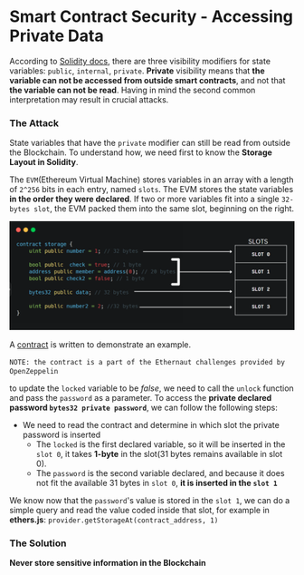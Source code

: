 # Smart Contract Security - Accessing Private Data

According to [Solidity docs](https://docs.soliditylang.org/en/v0.8.17/contracts.html#state-variable-visibility), there are three visibility modifiers for state variables: `public`, `internal`, `private`. **Private** visibility means that **the variable can not be accessed from outside smart contracts**, and not that **the variable can not be read**. Having in mind the second common interpretation may result in crucial attacks.

### The Attack

State variables that have the `private` modifier can still be read from outside the Blockchain. To understand how, we need first to know the **Storage Layout in Solidity**.

The `EVM`(Ethereum Virtual Machine) stores variables in an array with a length of `2^256` bits in each entry, named `slots`. The EVM stores the state variables **in the order they were declared**. If two or more variables fit into a single `32-bytes slot`, the EVM packed them into the same slot, beginning on the right.

<img src="./slots_example.png"/>

A [contract](./access-private-data-attack.sol) is written to demonstrate an example.
```
NOTE: the contract is a part of the Ethernaut challenges provided by OpenZeppelin
```
to update the `locked` variable to be *false*, we need to call the `unlock` function and pass the `password` as a parameter. To access the **private declared password `bytes32 private password`**, we can follow the following steps:

- We need to read the contract and determine in which slot the private password is inserted
  - The `locked` is the first declared variable, so it will be inserted in the `slot 0`, it takes **1-byte** in the slot(31 bytes remains available in slot 0).
  - The `password` is the second variable declared, and because it does not fit the available 31 bytes in `slot 0`, **it is inserted in the `slot 1`**

We know now that the `password`'s value is stored in the `slot 1`, we can do a simple query and read the value coded inside that slot, for example in **ethers.js**: ```provider.getStorageAt(contract_address, 1)```

### The Solution
**Never store sensitive information in the Blockchain**
